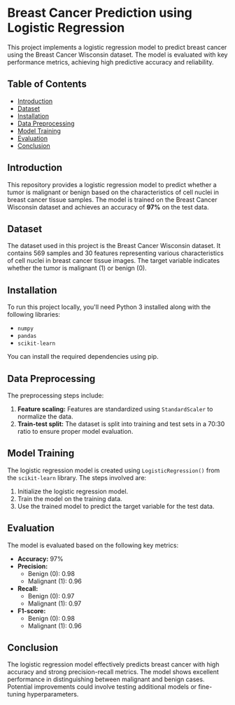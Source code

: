 # Breast Cancer Prediction using Logistic Regression

This project implements a logistic regression model to predict breast cancer using the Breast Cancer Wisconsin dataset. The model is evaluated with key performance metrics, achieving high predictive accuracy and reliability.

## Table of Contents
- [Introduction](#introduction)
- [Dataset](#dataset)
- [Installation](#installation)
- [Data Preprocessing](#data-preprocessing)
- [Model Training](#model-training)
- [Evaluation](#evaluation)
- [Conclusion](#conclusion)

## Introduction
This repository provides a logistic regression model to predict whether a tumor is malignant or benign based on the characteristics of cell nuclei in breast cancer tissue samples. The model is trained on the Breast Cancer Wisconsin dataset and achieves an accuracy of **97%** on the test data.

## Dataset
The dataset used in this project is the Breast Cancer Wisconsin dataset. It contains 569 samples and 30 features representing various characteristics of cell nuclei in breast cancer tissue images. The target variable indicates whether the tumor is malignant (1) or benign (0).

## Installation
To run this project locally, you'll need Python 3 installed along with the following libraries:
- `numpy`
- `pandas`
- `scikit-learn`

You can install the required dependencies using pip.

## Data Preprocessing
The preprocessing steps include:
1. **Feature scaling:** Features are standardized using `StandardScaler` to normalize the data.
2. **Train-test split:** The dataset is split into training and test sets in a 70:30 ratio to ensure proper model evaluation.

## Model Training
The logistic regression model is created using `LogisticRegression()` from the `scikit-learn` library. The steps involved are:
1. Initialize the logistic regression model.
2. Train the model on the training data.
3. Use the trained model to predict the target variable for the test data.

## Evaluation
The model is evaluated based on the following key metrics:
- **Accuracy:** 97%
- **Precision:** 
  - Benign (0): 0.98
  - Malignant (1): 0.96
- **Recall:**
  - Benign (0): 0.97
  - Malignant (1): 0.97
- **F1-score:**
  - Benign (0): 0.98
  - Malignant (1): 0.96


## Conclusion
The logistic regression model effectively predicts breast cancer with high accuracy and strong precision-recall metrics. The model shows excellent performance in distinguishing between malignant and benign cases. Potential improvements could involve testing additional models or fine-tuning hyperparameters.
